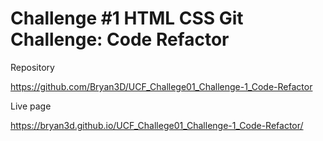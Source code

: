 # Challenge #1 HTML CSS Git Challenge: Code Refactor

Repository

https://github.com/Bryan3D/UCF_Challege01_Challenge-1_Code-Refactor

Live page

https://bryan3d.github.io/UCF_Challege01_Challenge-1_Code-Refactor/




